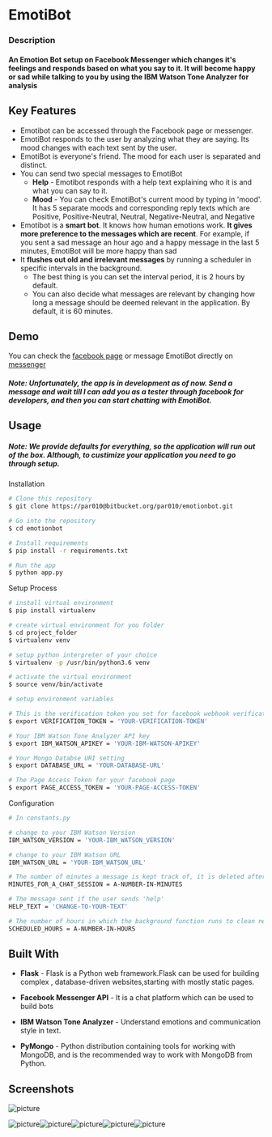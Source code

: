 # EmotiBot


### Description

#### An Emotion Bot setup on Facebook Messenger which changes it's feelings and responds based on what you say to it. It will become happy or sad while talking to you by using the IBM Watson Tone Analyzer for analysis

## Key Features

* Emotibot can be accessed through the Facebook page or messenger.
* EmotiBot responds to the user by analyzing what they are saying. Its mood changes with each text sent by the user.
* EmotiBot is everyone's friend. The mood for each user is separated and distinct.
* You can send two special messages to EmotiBot
  - **Help** - Emotibot responds with a help text explaining who it is and what you can say to it.
  - **Mood** - You can check EmotiBot's current mood by typing in 'mood'. It has 5 separate moods and corresponding reply texts which are Positive, Positive-Neutral, Neutral, Negative-Neutral, and Negative
* Emotibot is a **smart bot**. It knows how human emotions work. **It gives more preference to the messages which are recent**. For example, if you sent a sad message an hour ago and a happy message in the last 5 minutes, EmotiBot will be more happy than sad
* It **flushes out old and irrelevant messages** by running a scheduler in specific intervals in the background.
  - The best thing is you can set the interval period, it is 2 hours by default.
  - You can also decide what messages are relevant by changing how long a message should be deemed relevant in the application. By default, it is 60 minutes.


## Demo

You can check the [facebook page](https://www.facebook.com/EmotiBot-343970259597074) or message EmotiBot directly on [messenger](http://m.me/343970259597074)

##### Note: Unfortunately, the app is in development as of now. Send a message and wait till I can add you as a tester through facebook for developers, and then you can start chatting with EmotiBot.


## Usage

##### Note: We provide defaults for everything, so the application will run out of the box. Although, to custimize your application you need to go through setup.

Installation

```bash
# Clone this repository
$ git clone https://par010@bitbucket.org/par010/emotionbot.git

# Go into the repository
$ cd emotionbot

# Install requirements
$ pip install -r requirements.txt

# Run the app
$ python app.py
```

Setup Process

```bash
# install virtual environment
$ pip install virtualenv

# create virtual environment for you folder
$ cd project_folder
$ virtualenv venv

# setup python interpreter of your choice
$ virtualenv -p /usr/bin/python3.6 venv

# activate the virtual environment
$ source venv/bin/activate

# setup environment variables

# This is the verification token you set for facebook webhook verification
$ export VERIFICATION_TOKEN = 'YOUR-VERIFICATION-TOKEN'

# Your IBM Watson Tone Analyzer API key
$ export IBM_WATSON_APIKEY = 'YOUR-IBM-WATSON-APIKEY'

# Your Mongo Databse URI setting
$ export DATABASE_URL = 'YOUR-DATABASE-URL'

# The Page Access Token for your facebook page
$ export PAGE_ACCESS_TOKEN = 'YOUR-PAGE-ACCESS-TOKEN'
```

Configuration

```bash
# In constants.py

# change to your IBM Watson Version
IBM_WATSON_VERSION = 'YOUR-IBM_WATSON_VERSION'

# change to your IBM Watson URL
IBM_WATSON_URL = 'YOUR-IBM_WATSON_URL'

# The number of minutes a message is kept track of, it is deleted after it expires
MINUTES_FOR_A_CHAT_SESSION = A-NUMBER-IN-MINUTES

# The message sent if the user sends 'help'
HELP_TEXT = 'CHANGE-TO-YOUR-TEXT'

# The number of hours in which the background function runs to clean needless messages
SCHEDULED_HOURS = A-NUMBER-IN-HOURS


```


## Built With


* **Flask** - Flask is a Python web framework.Flask can be used for building complex , database-driven websites,starting with mostly static pages.

* **Facebook Messenger API** - It is a chat platform which can be used to build bots

* **IBM Watson Tone Analyzer** - Understand emotions and communication style in text.

* **PyMongo** -  Python distribution containing tools for working with MongoDB, and is the recommended way to work with MongoDB from Python.


## Screenshots

![picture](static/images/website_intro.png)

![picture](static/images/phone_notext.png)![picture](static/images/positive.png)![picture](static/images/two_negatives.png)![picture](static/images/help.png)![picture](static/images/Mood.png)
